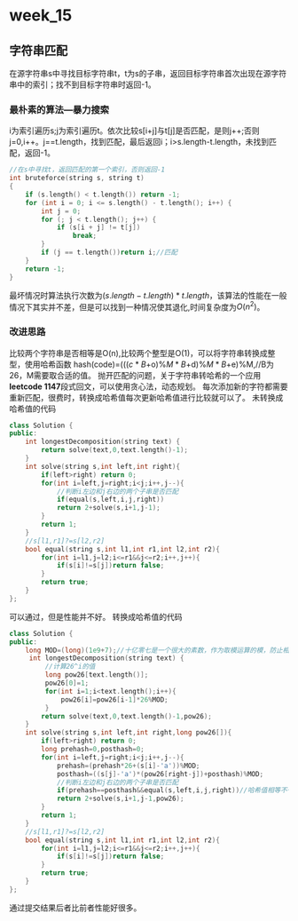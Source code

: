 # week_15
## 字符串匹配
在源字符串s中寻找目标字符串t，t为s的子串，返回目标字符串首次出现在源字符串中的索引；找不到目标字符串时返回-1。
### 最朴素的算法—暴力搜索
i为索引遍历s;j为索引遍历t。依次比较s[i+j]与t[j]是否匹配，是则j++;否则j=0,i++。j==t.length，找到匹配，最后返回i；i>s.length-t.length，未找到匹配，返回-1。
```c++
//在s中寻找t，返回匹配的第一个索引，否则返回-1
int bruteforce(string s, string t) 
{
	if (s.length() < t.length()) return -1;
	for (int i = 0; i <= s.length() - t.length(); i++) {
		int j = 0;
		for (; j < t.length(); j++) {
			if (s[i + j] != t[j])
				break;
		}
		if (j == t.length())return i;//匹配
	}
	return -1;
}
```
最坏情况时算法执行次数为$(s.length-t.length)*t.length$，该算法的性能在一般情况下其实并不差，但是可以找到一种情况使其退化,时间复杂度为$O(n^2)$。
### 改进思路
比较两个字符串是否相等是O(n),比较两个整型是O(1)，可以将字符串转换成整型，使用哈希函数
hash(code)=((($c*B$+o)%$M * B$+d)%$M*B$+e)%M,//B为26，M需要取合适的值。
抛开匹配的问题，关于字符串转哈希的一个应用**leetcode 1147**段式回文，可以使用贪心法，动态规划。
每次添加新的字符都需要重新匹配，很费时，转换成哈希值每次更新哈希值进行比较就可以了。
未转换成哈希值的代码
```c++
class Solution {
public:
    int longestDecomposition(string text) {
        return solve(text,0,text.length()-1);
    }
    int solve(string s,int left,int right){
        if(left>right) return 0;
        for(int i=left,j=right;i<j;i++,j--){
            //判断i左边和j右边的两个子串是否匹配
            if(equal(s,left,i,j,right))
            return 2+solve(s,i+1,j-1);
        }
        return 1;
    }
    //s[l1,r1]?=s[l2,r2]
    bool equal(string s,int l1,int r1,int l2,int r2){
        for(int i=l1,j=l2;i<=r1&&j<=r2;i++,j++){
            if(s[i]!=s[j])return false;
        }
        return true;
    }
};
```
可以通过，但是性能并不好。
转换成哈希值的代码
```c++
class Solution {
public:
    long MOD=(long)(1e9+7);//十亿零七是一个很大的素数，作为取模运算的模，防止相加后的数据溢出
     int longestDecomposition(string text) {
         //计算26^i的值
         long pow26[text.length()];
         pow26[0]=1;
         for(int i=1;i<text.length();i++){
             pow26[i]=pow26[i-1]*26%MOD;
         }
        return solve(text,0,text.length()-1,pow26);
    }
    int solve(string s,int left,int right,long pow26[]){
        if(left>right) return 0;
        long prehash=0,posthash=0;
        for(int i=left,j=right;i<j;i++,j--){
            prehash=(prehash*26+(s[i]-'a'))%MOD;
            posthash=((s[j]-'a')*(pow26[right-j])+posthash)%MOD;
            //判断i左边和j右边的两个子串是否匹配
            if(prehash==posthash&&equal(s,left,i,j,right))//哈希值相等不一定绝对匹配，可能会有哈希冲突
            return 2+solve(s,i+1,j-1,pow26);
        }
        return 1;
    }
    //s[l1,r1]?=s[l2,r2]
    bool equal(string s,int l1,int r1,int l2,int r2){
        for(int i=l1,j=l2;i<=r1&&j<=r2;i++,j++){
            if(s[i]!=s[j])return false;
        }
        return true;
    }
};
```
通过提交结果后者比前者性能好很多。
